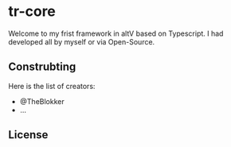 # tr-core

Welcome to my frist framework in altV based on Typescript. I had developed all by myself or via Open-Source.





## Construbting

Here is the list of creators:

- @TheBlokker
- ...

## License

```

```